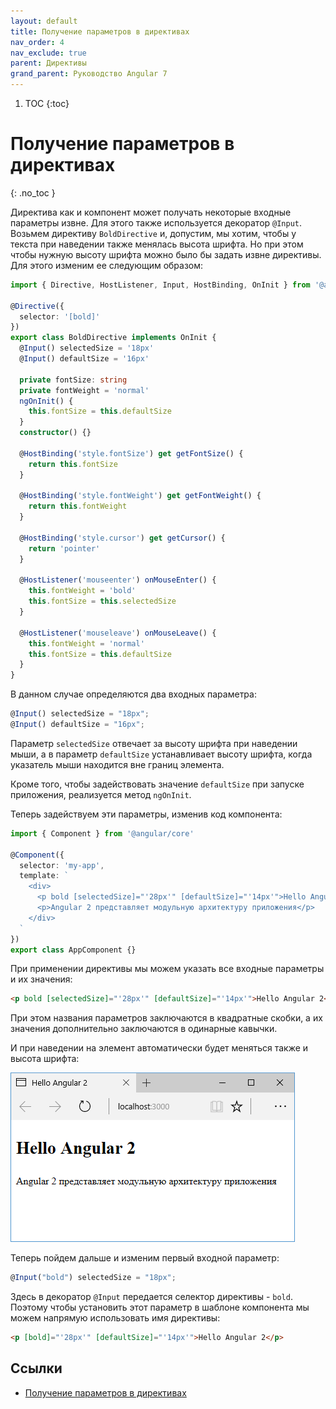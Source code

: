 ```yaml
---
layout: default
title: Получение параметров в директивах
nav_order: 4
nav_exclude: true
parent: Директивы
grand_parent: Руководство Angular 7
---
```


<!-- prettier-ignore-start -->
1. TOC
{:toc}

# Получение параметров в директивах
{: .no_toc }
<!-- prettier-ignore-end -->

Директива как и компонент может получать некоторые входные параметры извне. Для этого также используется декоратор `@Input`. Возьмем директиву `BoldDirective` и, допустим, мы хотим, чтобы у текста при наведении также менялась высота шрифта. Но при этом чтобы нужную высоту шрифта можно было бы задать извне директивы. Для этого изменим ее следующим образом:

```typescript
import { Directive, HostListener, Input, HostBinding, OnInit } from '@angular/core'

@Directive({
  selector: '[bold]'
})
export class BoldDirective implements OnInit {
  @Input() selectedSize = '18px'
  @Input() defaultSize = '16px'

  private fontSize: string
  private fontWeight = 'normal'
  ngOnInit() {
    this.fontSize = this.defaultSize
  }
  constructor() {}

  @HostBinding('style.fontSize') get getFontSize() {
    return this.fontSize
  }

  @HostBinding('style.fontWeight') get getFontWeight() {
    return this.fontWeight
  }

  @HostBinding('style.cursor') get getCursor() {
    return 'pointer'
  }

  @HostListener('mouseenter') onMouseEnter() {
    this.fontWeight = 'bold'
    this.fontSize = this.selectedSize
  }

  @HostListener('mouseleave') onMouseLeave() {
    this.fontWeight = 'normal'
    this.fontSize = this.defaultSize
  }
}
```

В данном случае определяются два входных параметра:

```typescript
@Input() selectedSize = "18px";
@Input() defaultSize = "16px";
```

Параметр `selectedSize` отвечает за высоту шрифта при наведении мыши, а в параметр `defaultSize` устанавливает высоту шрифта, когда указатель мыши находится вне границ элемента.

Кроме того, чтобы задействовать значение `defaultSize` при запуске приложения, реализуется метод `ngOnInit`.

Теперь задействуем эти параметры, изменив код компонента:

```typescript
import { Component } from '@angular/core'

@Component({
  selector: 'my-app',
  template: `
    <div>
      <p bold [selectedSize]="'28px'" [defaultSize]="'14px'">Hello Angular 2</p>
      <p>Angular 2 представляет модульную архитектуру приложения</p>
    </div>
  `
})
export class AppComponent {}
```

При применении директивы мы можем указать все входные параметры и их значения:

```html
<p bold [selectedSize]="'28px'" [defaultSize]="'14px'">Hello Angular 2</p>
```

При этом названия параметров заключаются в квадратные скобки, а их значения дополнительно заключаются в одинарные кавычки.

И при наведении на элемент автоматически будет меняться также и высота шрифта:

![Скриншот приложения](params-1.png)

Теперь пойдем дальше и изменим первый входной параметр:

```typescript
@Input("bold") selectedSize = "18px";
```

Здесь в декоратор `@Input` передается селектор директивы - `bold`. Поэтому чтобы установить этот параметр в шаблоне компонента мы можем напрямую использовать имя директивы:

```html
<p [bold]="'28px'" [defaultSize]="'14px'">Hello Angular 2</p>
```

## Ссылки

- [Получение параметров в директивах](https://metanit.com/web/angular2/3.4.php)
